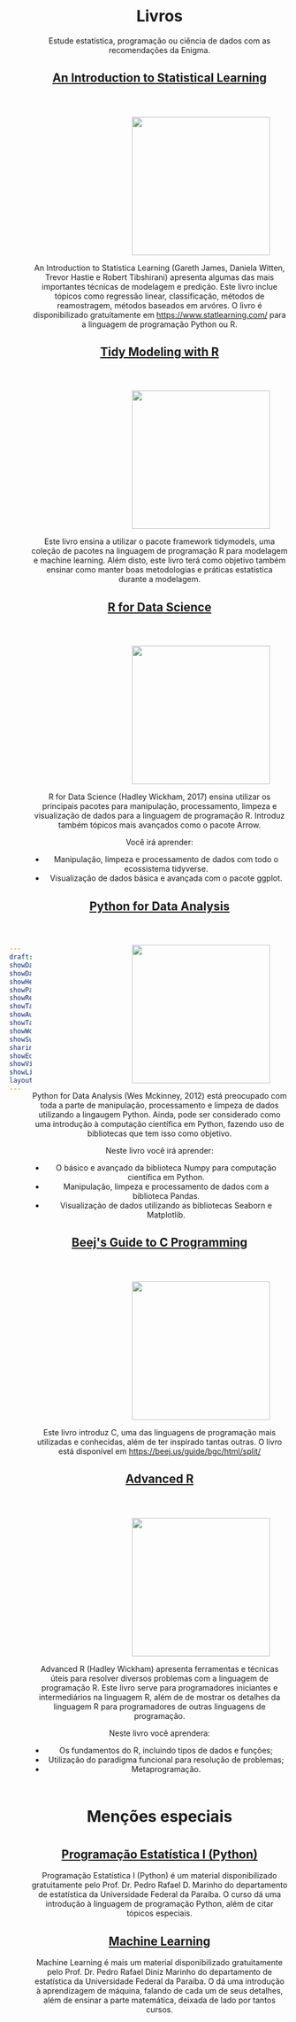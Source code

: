```yaml
---
draft: false
showDate : false
showDateUpdated: false
showHeadingAnchors: false
showPagination: false
showReadingTime: false
showTableOfContents: true
showAuthor: false
showTaxonomies: false
showWordCount: false
showSummary: false
sharingLinks: false
showEdit: false
showViews: false
showLikes: false
layoutBackgroundHeaderSpace: false
---
```


<style>

    body {
        display: flex;
        align-items: center;
    }

    img {
        margin-left: 150px;
        margin-top: 40px;
    }

    .description {
        margin-bottom: 25px;
    }

    .special {
      margin-top: 60px;
    }

</style>

<header id="title-block-header" class="quarto-title-block default">
<div class="quarto-title">
<h1 class="title">Livros</h1>
</div>

<div>
  <div class="description">
    Estude estatística, programação ou ciência de dados com as recomendações da Enigma.
  </div>
</div>

<!-- <main>
</main> -->
<a href="https://www.statlearning.com/" style="#a78bfa"><h2>An Introduction to Statistical Learning</h2></a>

<img src="https://images.squarespace-cdn.com/content/v1/5ff2adbe3fe4fe33db902812/1611294680091-25SIDM9AHA8ECIFFST23/Screen+Shot+2021-01-21+at+11.02.06+AM.png" width="250" />

An Introduction to Statistica Learning (Gareth James, Daniela Witten, Trevor Hastie e Robert Tibshirani) apresenta algumas das mais importantes técnicas de modelagem e predição. Este livro inclue tópicos como regressão linear, classificação, métodos de reamostragem, métodos baseados em arvóres. O livro é disponibilizado gratuitamente em <https://www.statlearning.com/> para a linguagem de programação Python ou R.

<a href="https://www.tmwr.org/"> <h2>Tidy Modeling with R</h2> </a>

<img src="https://www.tmwr.org/images/cover.png" width="250" />

Este livro ensina a utilizar o pacote framework tidymodels, uma coleção de pacotes na linguagem de programação R para modelagem e machine learning. Além disto, este livro terá como objetivo também ensinar como manter boas metodologias e práticas estatística durante a modelagem.

<a href="https://r4ds.had.co.nz/"> <h2>R for Data Science</h2> </a>

<img src="https://d33wubrfki0l68.cloudfront.net/b88ef926a004b0fce72b2526b0b5c4413666a4cb/24a30/cover.png" width="250" />

R for Data Science (Hadley Wickham, 2017) ensina utilizar os principais pacotes para manipulação, processamento, limpeza e visualização de dados para a linguagem de programação R. Introduz também tópicos mais avançados como o pacote Arrow.

Você irá aprender:

-   Manipulação, limpeza e processamento de dados com todo o ecossistema tidyverse.
-   Visualização de dados básica e avançada com o pacote ggplot.

<a href="https://wesmckinney.com/book/"> <h2>Python for Data Analysis</h2> </a>

<img src="https://wesmckinney.com/book/images/cover.png" width="250" />

Python for Data Analysis (Wes Mckinney, 2012) está preocupado com toda a parte de manipulação, processamento e limpeza de dados utilizando a lingaugem Python. Ainda, pode ser considerado como uma introdução à computação científica em Python, fazendo uso de bibliotecas que tem isso como objetivo.

Neste livro você irá aprender:

-   O básico e avançado da biblioteca Numpy para computação científica em Python.
-   Manipulação, limpeza e processamento de dados com a biblioteca Pandas.
-   Visualização de dados utilizando as bibliotecas Seaborn e Matplotlib.

<a href="https://beej.us/guide/bgc/html/split/"> <h2>Beej's Guide to C Programming</h2> </a>

<img src="https://miro.medium.com/v2/resize:fit:750/0*jqimsO8ur433dMls.jpg" width="250" />

Este livro introduz C, uma das linguagens de programação mais utilizadas e conhecidas, além de ter inspirado tantas outras. O livro está disponível em <https://beej.us/guide/bgc/html/split/>

<a href="https://adv-r.hadley.nz/"> <h2>Advanced R</h2> </a>

<img src="https://d33wubrfki0l68.cloudfront.net/565916198b0be51bf88b36f94b80c7ea67cafe7c/7f70b/cover.png" width="250" />

Advanced R (Hadley Wickham) apresenta ferramentas e técnicas úteis para resolver diversos problemas com a linguagem de programação R. Este livro serve para programadores iniciantes e intermediários na linguagem R, além de de mostrar os detalhes da linguagem R para programadores de outras linguagens de programação.

Neste livro você aprendera:

-   Os fundamentos do R, incluindo tipos de dados e funções;
-   Utilização do paradigma funcional para resolução de problemas;
-   Metaprogramação.

<h1 class="special">Menções especiais</h1>

# 

<a href="https://prdm0.github.io/curso_python/#/title-slide"> <h2>Programação Estatística I (Python)</h2> </a>

Programação Estatística I (Python) é um material disponibilizado gratuitamente pelo Prof. Dr. Pedro Rafael D. Marinho do departamento de estatística da Universidade Federal da Paraíba. O curso dá uma introdução à linguagem de programação Python, além de citar tópicos especiais.

<a href="https://prdm0.github.io/curso_ml/#/title-slide"> <h2>Machine Learning</h2> </a>

Machine Learning é mais um material disponibilizado gratuitamente pelo Prof. Dr. Pedro Rafael Diniz Marinho do departamento de estatística da Universidade Federal da Paraíba. O dá uma introdução à aprendizagem de máquina, falando de cada um de seus detalhes, além de ensinar a parte matemática, deixada de lado por tantos cursos.
